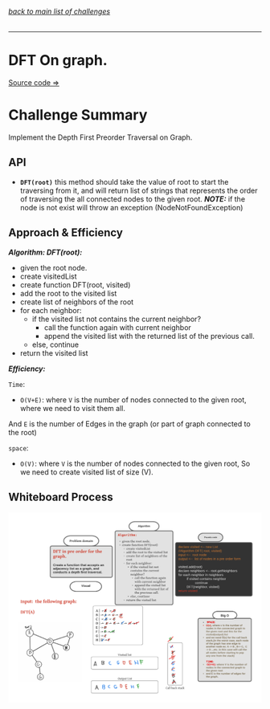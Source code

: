 ###### [back to main list of challenges](https://github.com/MHD22/data-structures-and-algorithms-401#readme)

<hr>


# DFT On graph.

[Source code =>](https://github.com/MHD22/data-structures-and-algorithms-401/blob/main/Data-Structures/graph/app/src/main/java/graph/Graph.java)


# Challenge Summary

Implement the Depth First Preorder Traversal on Graph.



## API

* **`DFT(root)`** this method should take the value of root to start the traversing from it, and will return list of strings that represents the order of traversing the all connected nodes to the given root.
***NOTE:*** if the node is not exist will throw an exception (NodeNotFoundException)


## Approach & Efficiency

***Algorithm: DFT(root):***

* given the root node.
* create visitedList
* create function DFT(root, visited)
* add the root to the visited list
* create list of neighbors of the root
* for each neighbor:
  * if the visited list not contains the current neighbor?
    * call the function again with current neighbor
    * append the visited list with the returned list of the previous call.
  * else, continue
* return the visited list


***Efficiency:***

`Time`: 

* `O(V+E)`:
where `V` is the number of nodes connected to the given root, where we need to visit them all.

And `E` is the number of Edges in the graph (or part of graph connected to the root)

`space`:

* `O(V)`:
where `V` is the number of nodes connected to the given root, So we need to create visited list of size (V).


## Whiteboard Process

![Whiteboard_Graph](./assets/DFS_Graph.png)
